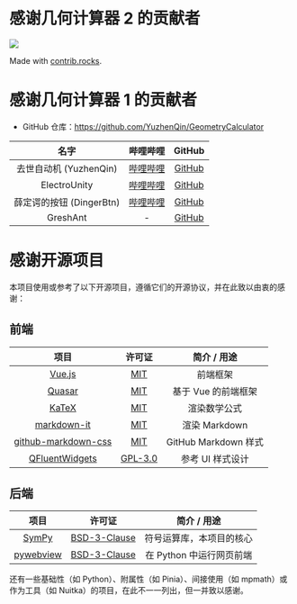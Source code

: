 # 感谢几何计算器 2 的贡献者

<a href="https://github.com/zhdbk3/GeometryCalculator/graphs/contributors">
  <img src="https://contrib.rocks/image?repo=zhdbk3/GeometryCalculator" />
</a>

Made with [contrib.rocks](https://contrib.rocks).

# 感谢几何计算器 1 的贡献者

- GitHub 仓库：https://github.com/YuzhenQin/GeometryCalculator

|         名字         |                     哔哩哔哩                     |                  GitHub                   |
|:------------------:|:--------------------------------------------:|:-----------------------------------------:|
| 去世自动机 (YuzhenQin)  | [哔哩哔哩](https://space.bilibili.com/470160343) |  [GitHub](https://github.com/YuzhenQin1)  |
|    ElectroUnity    | [哔哩哔哩](https://space.bilibili.com/562633104) | [GitHub](https://github.com/ElectroUnity) |
| 薛定谔的按钮 (DingerBtn) | [哔哩哔哩](https://space.bilibili.com/668182235) |  [GitHub](https://github.com/DingerBtn)   |
|      GreshAnt      |                      -                       | [GitHub](https://github.com/Kevin-O-Hsu)  |

# 感谢开源项目

本项目使用或参考了以下开源项目，遵循它们的开源协议，并在此致以由衷的感谢：

## 前端

|                                     项目                                     |                                      许可证                                      |      简介 / 用途       |
|:--------------------------------------------------------------------------:|:-----------------------------------------------------------------------------:|:------------------:|
|                      [Vue.js](https://cn.vuejs.org/)                       |            [MIT](https://github.com/vuejs/core/blob/main/LICENSE)             |        前端框架        |
|                       [Quasar](https://quasar.dev/)                        |       [MIT](https://github.com/quasarframework/quasar/blob/dev/LICENSE)       |    基于 Vue 的前端框架    |
|                        [KaTeX](https://katex.org/)                         |            [MIT](https://github.com/KaTeX/KaTeX/blob/main/LICENSE)            |       渲染数学公式       |
|         [markdown-it](https://github.com/markdown-it/markdown-it)          |     [MIT](https://github.com/markdown-it/markdown-it/blob/master/LICENSE)     |    渲染 Markdown     |
| [github-markdown-css](https://github.com/sindresorhus/github-markdown-css) | [MIT](https://github.com/sindresorhus/github-markdown-css/blob/main/license)  | GitHub Markdown 样式 |
|              [QFluentWidgets](https://qfluentwidgets.com/zh/)              | [GPL-3.0](https://github.com/zhiyiYo/PyQt-Fluent-Widgets/blob/master/LICENSE) |     参考 UI 样式设计     |

## 后端

|                      项目                      |                                  许可证                                   |     简介 / 用途      |
|:--------------------------------------------:|:----------------------------------------------------------------------:|:----------------:|
| [SymPy](https://www.sympy.org/zh/index.html) |   [BSD-3-Clause](https://github.com/sympy/sympy/blob/master/LICENSE)   |   符号运算库，本项目的核心   |
|  [pywebview](https://pywebview.flowrl.com)   | [BSD-3-Clause](https://github.com/r0x0r/pywebview/blob/master/LICENSE) | 在 Python 中运行网页前端 |

还有一些基础性（如 Python）、附属性（如 Pinia）、间接使用（如 mpmath）或作为工具（如 Nuitka）的项目，在此不一一列出，但一并致以感谢。
